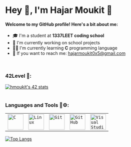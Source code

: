 # Hey 👋, I'm Hajar Moukit 🤗 

<p><h4>Welcome to my GitHub profile! Here's a bit about me:</h4>

- 🎓 I'm a student at **1337LEET coding school**
- 💼 I'm currently working on school projects
- 👩‍💻 I'm currently learning **C** programming language
- 📧 If you want to reach me: hajarmoukit0x5@gmail.com<br>
<br>

### 42Level 🎲:
  <a href="https://github.com/oakoudad/badge42"><img src="https://badge.mediaplus.ma/greenbinary/hmoukit" alt="hmoukit's 42 stats" /></a><br>
<br>

### Languages and Tools 🔧⚙️:
<div >
	<table>
		<tr>
			<td><code><img width="50" src="https://user-images.githubusercontent.com/25181517/192106070-46255bcf-65e6-4c6b-a296-bf8d0d8fb2a7.png" alt="C" title="C"/></code></td>
			<td><code><img width="50" src="https://github.com/marwin1991/profile-technology-icons/assets/76662862/2481dc48-be6b-4ebb-9e8c-3b957efe69fa" alt="Linux" title="Linux"/></code></td>
			<td><code><img width="50" src="https://user-images.githubusercontent.com/25181517/192108372-f71d70ac-7ae6-4c0d-8395-51d8870c2ef0.png" alt="Git" title="Git"/></code></td>
			<td><code><img width="50" src="https://user-images.githubusercontent.com/25181517/192108374-8da61ba1-99ec-41d7-80b8-fb2f7c0a4948.png" alt="GitHub" title="GitHub"/></code></td>
			<td><code><img width="50" src="https://user-images.githubusercontent.com/25181517/192108891-d86b6220-e232-423a-bf5f-90903e6887c3.png" alt="Visual Studio Code" title="Visual Studio Code"/></code></td>
		</tr>
	</table>
</div>

[![Top Langs](https://github-readme-stats.vercel.app/api?username=luna0x5&theme=dark&show_icons=true)](https://github.com/luna0x5)
</p>
